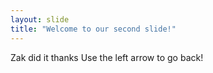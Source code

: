```yaml
---
layout: slide
title: "Welcome to our second slide!"
---
```

Zak did it thanks
Use the left arrow to go back!